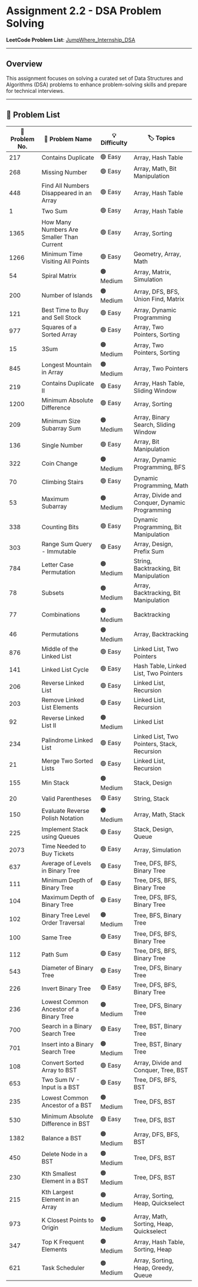 # **Assignment 2.2 - DSA Problem Solving**

**LeetCode Problem List**: [JumpWhere_Internship_DSA](https://leetcode.com/problem-list/2dlgiw1e/)

---

## **Overview**

This assignment focuses on solving a curated set of Data Structures and Algorithms (DSA) problems to enhance problem-solving skills and prepare for technical interviews.

---

## **📂 Problem List**

| 🔢 Problem No. | 📌 Problem Name                           | 💡 Difficulty | 🏷️ Topics                                      |
| -------------- | ----------------------------------------- | ------------- | ---------------------------------------------- |
| 217            | Contains Duplicate                        | 🟢 Easy       | Array, Hash Table                              |
| 268            | Missing Number                            | 🟢 Easy       | Array, Math, Bit Manipulation                  |
| 448            | Find All Numbers Disappeared in an Array  | 🟢 Easy       | Array, Hash Table                              |
| 1              | Two Sum                                   | 🟢 Easy       | Array, Hash Table                              |
| 1365           | How Many Numbers Are Smaller Than Current | 🟢 Easy       | Array, Sorting                                 |
| 1266           | Minimum Time Visiting All Points          | 🟢 Easy       | Geometry, Array, Math                          |
| 54             | Spiral Matrix                             | 🟠 Medium     | Array, Matrix, Simulation                      |
| 200            | Number of Islands                         | 🟠 Medium     | Array, DFS, BFS, Union Find, Matrix            |
| 121            | Best Time to Buy and Sell Stock           | 🟢 Easy       | Array, Dynamic Programming                     |
| 977            | Squares of a Sorted Array                 | 🟢 Easy       | Array, Two Pointers, Sorting                   |
| 15             | 3Sum                                      | 🟠 Medium     | Array, Two Pointers, Sorting                   |
| 845            | Longest Mountain in Array                 | 🟠 Medium     | Array, Two Pointers                            |
| 219            | Contains Duplicate II                     | 🟢 Easy       | Array, Hash Table, Sliding Window              |
| 1200           | Minimum Absolute Difference               | 🟢 Easy       | Array, Sorting                                 |
| 209            | Minimum Size Subarray Sum                 | 🟠 Medium     | Array, Binary Search, Sliding Window           |
| 136            | Single Number                             | 🟢 Easy       | Array, Bit Manipulation                        |
| 322            | Coin Change                               | 🟠 Medium     | Array, Dynamic Programming, BFS                |
| 70             | Climbing Stairs                           | 🟢 Easy       | Dynamic Programming, Math                      |
| 53             | Maximum Subarray                          | 🟠 Medium     | Array, Divide and Conquer, Dynamic Programming |
| 338            | Counting Bits                             | 🟢 Easy       | Dynamic Programming, Bit Manipulation          |
| 303            | Range Sum Query - Immutable               | 🟢 Easy       | Array, Design, Prefix Sum                      |
| 784            | Letter Case Permutation                   | 🟠 Medium     | String, Backtracking, Bit Manipulation         |
| 78             | Subsets                                   | 🟠 Medium     | Array, Backtracking, Bit Manipulation          |
| 77             | Combinations                              | 🟠 Medium     | Backtracking                                   |
| 46             | Permutations                              | 🟠 Medium     | Array, Backtracking                            |
| 876            | Middle of the Linked List                 | 🟢 Easy       | Linked List, Two Pointers                      |
| 141            | Linked List Cycle                         | 🟢 Easy       | Hash Table, Linked List, Two Pointers          |
| 206            | Reverse Linked List                       | 🟢 Easy       | Linked List, Recursion                         |
| 203            | Remove Linked List Elements               | 🟢 Easy       | Linked List, Recursion                         |
| 92             | Reverse Linked List II                    | 🟠 Medium     | Linked List                                    |
| 234            | Palindrome Linked List                    | 🟢 Easy       | Linked List, Two Pointers, Stack, Recursion    |
| 21             | Merge Two Sorted Lists                    | 🟢 Easy       | Linked List, Recursion                         |
| 155            | Min Stack                                 | 🟠 Medium     | Stack, Design                                  |
| 20             | Valid Parentheses                         | 🟢 Easy       | String, Stack                                  |
| 150            | Evaluate Reverse Polish Notation          | 🟠 Medium     | Array, Math, Stack                             |
| 225            | Implement Stack using Queues              | 🟢 Easy       | Stack, Design, Queue                           |
| 2073           | Time Needed to Buy Tickets                | 🟢 Easy       | Array, Simulation                              |
| 637            | Average of Levels in Binary Tree          | 🟢 Easy       | Tree, DFS, BFS, Binary Tree                    |
| 111            | Minimum Depth of Binary Tree              | 🟢 Easy       | Tree, DFS, BFS, Binary Tree                    |
| 104            | Maximum Depth of Binary Tree              | 🟢 Easy       | Tree, DFS, BFS, Binary Tree                    |
| 102            | Binary Tree Level Order Traversal         | 🟠 Medium     | Tree, BFS, Binary Tree                         |
| 100            | Same Tree                                 | 🟢 Easy       | Tree, DFS, BFS, Binary Tree                    |
| 112            | Path Sum                                  | 🟢 Easy       | Tree, DFS, BFS, Binary Tree                    |
| 543            | Diameter of Binary Tree                   | 🟢 Easy       | Tree, DFS, Binary Tree                         |
| 226            | Invert Binary Tree                        | 🟢 Easy       | Tree, DFS, BFS, Binary Tree                    |
| 236            | Lowest Common Ancestor of a Binary Tree   | 🟠 Medium     | Tree, DFS, Binary Tree                         |
| 700            | Search in a Binary Search Tree            | 🟢 Easy       | Tree, BST, Binary Tree                         |
| 701            | Insert into a Binary Search Tree          | 🟠 Medium     | Tree, BST, Binary Tree                         |
| 108            | Convert Sorted Array to BST               | 🟢 Easy       | Array, Divide and Conquer, Tree, BST           |
| 653            | Two Sum IV - Input is a BST               | 🟢 Easy       | Tree, DFS, BFS, BST                            |
| 235            | Lowest Common Ancestor of a BST           | 🟠 Medium     | Tree, DFS, BST                                 |
| 530            | Minimum Absolute Difference in BST        | 🟢 Easy       | Tree, DFS, BST                                 |
| 1382           | Balance a BST                             | 🟠 Medium     | Array, DFS, BFS, BST                           |
| 450            | Delete Node in a BST                      | 🟠 Medium     | Tree, DFS, BST                                 |
| 230            | Kth Smallest Element in a BST             | 🟠 Medium     | Tree, DFS, BST                                 |
| 215            | Kth Largest Element in an Array           | 🟠 Medium     | Array, Sorting, Heap, Quickselect              |
| 973            | K Closest Points to Origin                | 🟠 Medium     | Array, Math, Sorting, Heap, Quickselect        |
| 347            | Top K Frequent Elements                   | 🟠 Medium     | Array, Hash Table, Sorting, Heap               |
| 621            | Task Scheduler                            | 🟠 Medium     | Array, Sorting, Heap, Greedy, Queue            |

